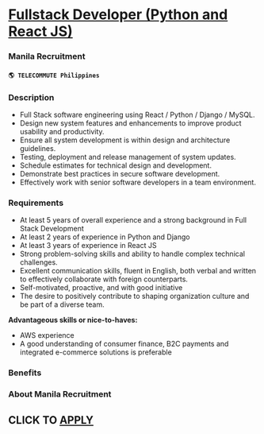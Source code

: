# [Fullstack Developer (Python and React JS)](https://www.remotewlb.com/apply/fullstack-developer-python-and-react-js)  
### Manila Recruitment  
#### `🌎 TELECOMMUTE Philippines`  

### **Description**

  * Full Stack software engineering using React / Python / Django / MySQL.
  * Design new system features and enhancements to improve product usability and productivity.
  * Ensure all system development is within design and architecture guidelines.
  * Testing, deployment and release management of system updates.
  * Schedule estimates for technical design and development.
  * Demonstrate best practices in secure software development.
  * Effectively work with senior software developers in a team environment.

### **Requirements**

  * At least 5 years of overall experience and a strong background in Full Stack Development
  * At least 2 years of experience in Python and Django
  * At least 3 years of experience in React JS
  * Strong problem-solving skills and ability to handle complex technical challenges.
  * Excellent communication skills, fluent in English, both verbal and written to effectively collaborate with foreign counterparts.
  * Self-motivated, proactive, and with good initiative
  * The desire to positively contribute to shaping organization culture and be part of a diverse team.

**Advantageous skills or nice-to-haves:**

  * AWS experience
  * A good understanding of consumer finance, B2C payments and integrated e-commerce solutions is preferable

### **Benefits**

###  **About Manila Recruitment**

  
## CLICK TO [APPLY](https://www.remotewlb.com/apply/fullstack-developer-python-and-react-js)

